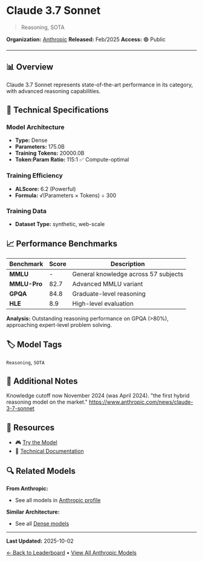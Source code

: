 # Claude 3.7 Sonnet

> Reasoning, SOTA

**Organization:** [Anthropic](../../labs/anthropic.md)
**Released:** Feb/2025
**Access:** 🟢 Public

---

## 📊 Overview

Claude 3.7 Sonnet represents state-of-the-art performance in its category, with advanced reasoning capabilities.

## 🔧 Technical Specifications

### Model Architecture
- **Type:** Dense
- **Parameters:** 175.0B
- **Training Tokens:** 20000.0B
- **Token:Param Ratio:** 115:1 ✅ Compute-optimal

### Training Efficiency
- **ALScore:** 6.2 (Powerful)
- **Formula:** √(Parameters × Tokens) ÷ 300

### Training Data
- **Dataset Type:** synthetic, web-scale

## 📈 Performance Benchmarks

| Benchmark | Score | Description |
|-----------|-------|-------------|
| **MMLU** | - | General knowledge across 57 subjects |
| **MMLU-Pro** | 82.7 | Advanced MMLU variant |
| **GPQA** | 84.8 | Graduate-level reasoning |
| **HLE** | 8.9 | High-level evaluation |

**Analysis:** Outstanding reasoning performance on GPQA (>80%), approaching expert-level problem solving.

## 🏷️ Model Tags

`Reasoning`, `SOTA`

## 📝 Additional Notes

Knowledge cutoff now November 2024 (was April 2024). "the first hybrid reasoning model on the market." https://www.anthropic.com/news/claude-3-7-sonnet

## 🔗 Resources

- 🎮 [Try the Model](https://claude.ai/)
- 📄 [Technical Documentation](https://assets.anthropic.com/m/785e231869ea8b3b/original/claude-3-7-sonnet-system-card.pdf)

## 🔍 Related Models

**From Anthropic:**
- See all models in [Anthropic profile](../../labs/anthropic.md)

**Similar Architecture:**
- See all [Dense models](../../architectures/dense.md)

---

**Last Updated:** 2025-10-02

[← Back to Leaderboard](../../README.md) • [View All Anthropic Models](../../labs/anthropic.md)
